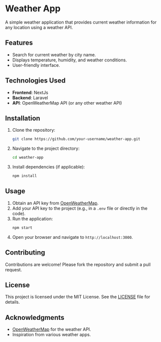 # Weather App

A simple weather application that provides current weather information for any location using a weather API.

## Features

- Search for current weather by city name.
- Displays temperature, humidity, and weather conditions.
- User-friendly interface.

## Technologies Used

- **Frontend**: NextJs
- **Backend**: Laravel
- **API**: OpenWeatherMap API (or any other weather API)

## Installation

1. Clone the repository:
    ```bash
    git clone https://github.com/your-username/weather-app.git
    ```
2. Navigate to the project directory:
    ```bash
    cd weather-app
    ```
3. Install dependencies (if applicable):
    ```bash
    npm install
    ```

## Usage

1. Obtain an API key from [OpenWeatherMap](https://openweathermap.org/api).
2. Add your API key to the project (e.g., in a `.env` file or directly in the code).
3. Run the application:
    ```bash
    npm start
    ```
4. Open your browser and navigate to `http://localhost:3000`.

## Contributing

Contributions are welcome! Please fork the repository and submit a pull request.

## License

This project is licensed under the MIT License. See the [LICENSE](LICENSE) file for details.

## Acknowledgments

- [OpenWeatherMap](https://openweathermap.org/) for the weather API.
- Inspiration from various weather apps.
